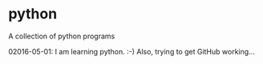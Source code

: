 # python
A collection of python programs

02016-05-01: I am learning python.  :-)  Also, trying to get GitHub working...

